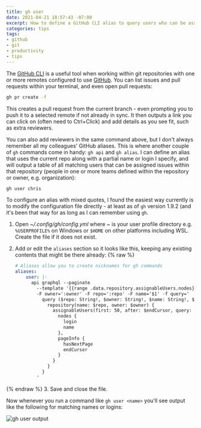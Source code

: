```yaml
---
title: gh user
date: 2021-04-21 18:57:43 -07:00
excerpt: How to define a GitHub CLI alias to query users who can be assigned issues within the current repository.
categories: tips
tags:
- github
- git
- productivity
- tips
---
```

The [GitHub CLI](https://github.com/cli/cli) is a useful tool when working within git repositories with one or more remotes configured to use [GitHub](https://github.com). You can list issues and pull requests within your terminal, and even open pull requests:

```bash
gh pr create -f
```

This creates a pull request from the current branch - even prompting you to push it to a selected remote if not already in sync. It then outputs a link you can click on (often need to Ctrl+Click) and add details as you see fit, such as extra reviewers.

You can also add reviewers in the same command above, but I don't always remember all my colleagues' GitHub aliases. This is where another couple of `gh` commands come in handy: `gh api` and `gh alias`. I can define an alias that uses the current repo along with a partial name or login I specify, and will output a table of all matching users that can be assigned issues within that repository (people in one or more teams defined within the repository or owner, e.g. organization):

```bash
gh user chris
```

To configure an alias with mixed quotes, I found the easiest way currently is to modify the configuration file directly - at least as of `gh` version 1.9.2 (and it's been that way for as long as I can remember using `gh`.

1. Open *~/.config/gh/config.yml* where *~* is your user profile directory e.g. `%USERPROFILE%` on Windows or `$HOME` on other platforms including WSL. Create the file if it does not exist.
2. Add or edit the `aliases` section so it looks like this, keeping any existing contents that might be there already:
{% raw %}

   ```yaml
   # Aliases allow you to create nicknames for gh commands
   aliases:
       user: |-
         api graphql --paginate
           --template '{{range .data.repository.assignableUsers.nodes}}{{printf "%-16s" .login | color "green"}}{{.name}}{{"\n"}}{{end}}'
           -F owner=':owner' -F repo=':repo' -F name='$1' -f query='
             query ($repo: String!, $owner: String!, $name: String!, $endCursor: String) {
               repository(name: $repo, owner: $owner) {
                 assignableUsers(first: 50, after: $endCursor, query: $name) {
                   nodes {
                     login
                     name
                   },
                   pageInfo {
                     hasNextPage
                     endCursor
                   }
                 }
               }
             }
           '
    ```

{% endraw %}
3. Save and close the file.

Now whenever you run a command like `gh user <name>` you'll see output like the following for matching names or logins:

![gh user output](/assets/images/tips/gh-user-output.png)
